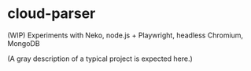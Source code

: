 # cloud-parser
(WIP) Experiments with Neko, node.js + Playwright, headless Chromium, MongoDB

(A gray description of a typical project is expected here.)
